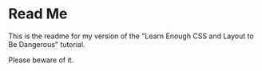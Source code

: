 # Read Me

This is the readme for my version of the "Learn Enough CSS and Layout to Be Dangerous" tutorial.

Please beware of it.